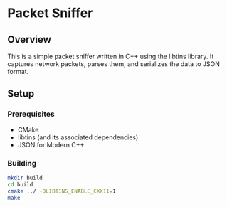 # Packet Sniffer

## Overview
This is a simple packet sniffer written in C++ using the libtins library. It captures network packets, parses them, and serializes the data to JSON format.

## Setup
### Prerequisites
- CMake
- libtins (and its associated dependencies)
- JSON for Modern C++

### Building
```bash
mkdir build
cd build
cmake ../ -DLIBTINS_ENABLE_CXX11=1 
make
